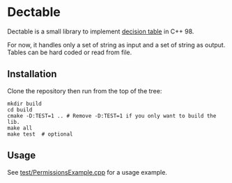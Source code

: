 Dectable
========

Dectable is a small library to implement [decision table](https://en.wikipedia.org/wiki/Decision_table) in C++ 98.

For now, it handles only a set of string as input and a set of string as output. Tables can be hard coded or read from file.

Installation
------------

Clone the repository then run from the top of the tree:
```
mkdir build
cd build
cmake -D:TEST=1 .. # Remove -D:TEST=1 if you only want to build the lib.
make all
make test  # optional
```

Usage
-----

See [test/PermissionsExample.cpp](test/PermissionsExample.cpp) for a usage example.

